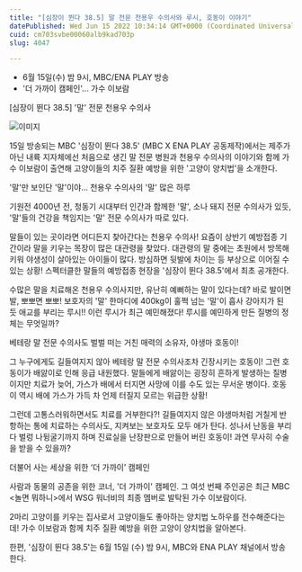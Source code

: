 ```yaml
---
title: "[심장이 뛴다 38.5] 말 전문 천용우 수의사와 루시, 호동이 이야기"
datePublished: Wed Jun 15 2022 10:34:14 GMT+0000 (Coordinated Universal Time)
cuid: cm703svbe00060alb9kad703p
slug: 4047

---
```



- 6월 15일(수) 밤 9시, MBC/ENA PLAY 방송
- '더 가까이 캠페인'... 가수 이보람

[심장이 뛴다 38.5] '말' 전문 천용우 수의사

![이미지](https://cdn.hashnode.com/res/hashnode/image/upload/v1739255470552/5f7b0372-fc54-4790-9c46-287bc19314ec.jpeg)

15일 방송되는 MBC '심장이 뛴다 38.5' (MBC X ENA PLAY 공동제작)에서는 제주가 아닌 내륙 지자체에선 처음으로 생긴 말 전문 병원과 천용우 수의사의 이야기와 함께 가수 이보람이 출연해 고양이들의 치주 질환 예방을 위한 '고양이 양치법'을 소개한다.

'말'만 보인단 '말'이야... 천용우 수의사의 '말' 많은 하루

기원전 4000년 전, 청동기 시대부터 인간과 함께한 '말', 소나 돼지 전문 수의사가 있듯, '말'들의 건강을 책임지는 '말' 전문 수의사가 따로 있다.

말들이 있는 곳이라면 어디든지 찾아간다는 천용우 수의사! 요즘이 상반기 예방접종 기간이라 말을 키우는 목장이 많은 대관령을 찾았다. 대관령의 말 중에는 초원에서 방목해 키워 야생성이 살아있는 아이들이 많다. 방심하면 뒷발에 차이는 등 부상으로 이어질 수 있는 상황! 스펙터클한 말들의 예방접종 현장을 '심장이 뛴다 38.5'에서 최초 공개한다.

수많은 말을 치료해온 천용우 수의사지만, 유난히 예뻐하는 말이 있다는데? 바로 발이면 발, 뽀뽀면 뽀뽀! 보호자의 '말' 한마디에 400kg이 훌쩍 넘는 '말'이 흡사 강아지가 된 듯 애교를 부리는 루시!! 이런 루시가 최근 예민해졌다! 루시를 예민하게 만든 질병의 정체는 무엇일까?

베테랑 말 전문 수의사도 벌벌 떠는 거친 매력의 소유자, 야생마 호동이!

그 누구에게도 길들여지지 않아 베테랑 말 전문 수의사조차 긴장시키는 호동이! 그런 호동이가 배앓이로 인해 응급 내원했다. 말들에게 배앓이는 굉장히 흔하게 발생하는 질병이지만 치료가 늦어, 가스가 배에서 터지면 사망에 이를 수도 있는 무서운 병이다. 호동이 역시 배에 가스가 가득 차 언제 터질지 모르는 위급한 상황!

그런데 고통스러워하면서도 치료를 거부한다?! 길들여지지 않은 야생마처럼 거칠게 반항하는 통에 치료하는 수의사도, 지켜보는 보호자도 모두 애가 탄다. 성나서 난동을 부리다 벌렁 나뒹굴기까지 하며 진료실을 난장판으로 만들어 버린 호동이! 과연 무사히 수술을 받을 수 있을까?

더불어 사는 세상을 위한 ‘더 가까이’ 캠페인

사람과 동물의 공존을 위한 코너, '더 가까이' 캠페인. 그 여섯 번째 주인공은 최근 MBC <놀면 뭐하니>에서 WSG 워너비의 최종 멤버로 발탁된 가수 이보람이다.

2마리 고양이를 키우는 집사로서 고양이들도 좋아하는 양치법 노하우를 전수해준다는데! 가수 이보람과 함께 치주 질환 예방을 위한 고양이 양치법을 알아본다.

한편, '심장이 뛴다 38.5'는 6월 15일 (수) 밤 9시, MBC와 ENA PLAY 채널에서 방송한다.